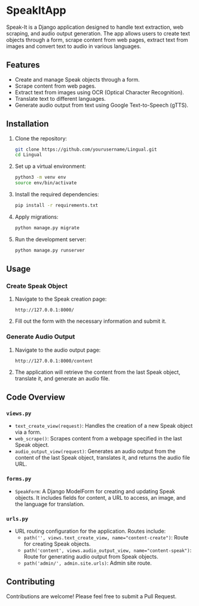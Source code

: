 # SpeakItApp

Speak-It is a Django application designed to handle text extraction, web scraping, and audio output generation. 
The app allows users to create text objects through a form, scrape content from web pages, extract text from images and convert text to audio in various languages.

## Features

- Create and manage Speak objects through a form.
- Scrape content from web pages.
- Extract text from images using OCR (Optical Character Recognition).
- Translate text to different languages.
- Generate audio output from text using Google Text-to-Speech (gTTS).

## Installation

1. Clone the repository:

    ```bash
    git clone https://github.com/yourusername/Lingual.git
    cd Lingual
    ```

2. Set up a virtual environment:

    ```bash
    python3 -m venv env
    source env/bin/activate
    ```

3. Install the required dependencies:

    ```bash
    pip install -r requirements.txt
    ```

4. Apply migrations:

    ```bash
    python manage.py migrate
    ```

5. Run the development server:

    ```bash
    python manage.py runserver
    ```

## Usage

### Create Speak Object

1. Navigate to the Speak creation page:

    ```
    http://127.0.0.1:8000/
    ```

2. Fill out the form with the necessary information and submit it.

### Generate Audio Output

1. Navigate to the audio output page:

    ```
    http://127.0.0.1:8000/content
    ```

2. The application will retrieve the content from the last Speak object, translate it, and generate an audio file.

## Code Overview

### `views.py`

- `text_create_view(request)`: Handles the creation of a new Speak object via a form.
- `web_scrape()`: Scrapes content from a webpage specified in the last Speak object.
- `audio_output_view(request)`: Generates an audio output from the content of the last Speak object, translates it, and returns the audio file URL.

### `forms.py`

- `SpeakForm`: A Django ModelForm for creating and updating Speak objects. It includes fields for content, a URL to access, an image, and the language for translation.

### `urls.py`

- URL routing configuration for the application. Routes include:
  - `path('', views.text_create_view, name="content-create")`: Route for creating Speak objects.
  - `path('content', views.audio_output_view, name="content-speak")`: Route for generating audio output from Speak objects.
  - `path('admin/', admin.site.urls)`: Admin site route.

## Contributing

Contributions are welcome! Please feel free to submit a Pull Request.

